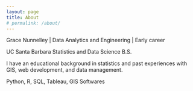 ```yaml
---
layout: page
title: About
# permalink: /about/
---
```


Grace Nunnelley | Data Analytics and Engineering | Early career

UC Santa Barbara Statistics and Data Science B.S.

I have an educational background in statistics and past experiences with GIS, web development, and data management. 

Python, R, SQL, Tableau, GIS Softwares


<!-- 
tags: geospatial data, spatial data, geodata
other no-style-please users reference: 
https://github.com/alaincaltieri/habituator-website/blob/master/assets/css/main.scss  
https://github.com/leandronishijima/leandronishijima.github.io  
https://cgkaminski.github.io/  
--> 